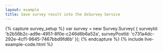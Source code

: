 ```yaml
---
layout: example
title: Save survey result into the dxSurvey Service
---
```

{% capture survey_setup %}
var survey = new Survey.Survey(
    { 
        surveyId: 'b2b56b2c-ad9e-4951-8f0e-c246d6b6a52a',
        surveyPostId: 'c731a4dc-292e-4cf1-9645-7467bbd9fd6b'
    });
{% endcapture %}
{% include live-example-code.html %}